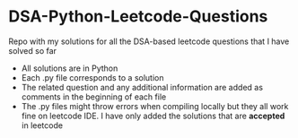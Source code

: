 # DSA-Python-Leetcode-Questions
Repo with my solutions for all the DSA-based leetcode questions that I have solved so far

- All solutions are in Python
- Each .py file corresponds to a solution
- The related question and any additional information are added as comments in the beginning of each file
- The .py files might throw errors when compiling locally but they all work fine on leetcode IDE. I have only added the solutions that are **accepted** in leetcode

